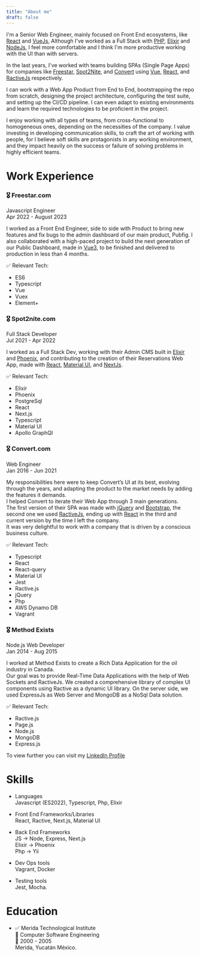 ```yaml
---
title: "About me"
draft: false
---
```


I'm a Senior Web Engineer, mainly focused on Front End ecosystems, like [React](https://react.dev/) and [VueJs](https://vuejs.org/), Although I've worked as a Full Stack with [PHP](https://www.php.net/), [Elixir](https://elixir-lang.org/) and [NodeJs](https://nodejs.org/en), I feel more comfortable and I think I'm more productive working with the UI than with servers.

In the last years, I've worked with teams building SPAs (Single Page Apps) for companies like [Freestar](https://freestar.com/), [Spot2Nite](https://www.spot2nite.com/), and [Convert](https://www.convert.com/) using [Vue](https://vuejs.org/), [React](https://react.dev/), and [RactiveJs](https://ractive.js.org/) respectively.

I can work with a Web App Product from End to End, bootstrapping the repo from scratch, designing the project architecture, configuring the test suite, and setting up the CI/CD pipeline. I can even adapt to existing environments and learn the required technologies to be proficient in the project.

I enjoy working with all types of teams, from cross-functional to homogeneous ones, depending on the necessities of the company. I value investing in developing communication skills, to craft the art of working with people, for I believe soft skills are protagonists in any working environment, and they impact heavily on the success or failure of solving problems in highly efficient teams.


# Work Experience


### 🎖️ Freestar.com  
Javascript Engineer  
Apr 2022 - August 2023

I worked as a Front End Engineer, side to side with Product to bring new features and fix bugs to the admin dashboard of our main product, Pubfig. I also collaborated with a high-paced project to build the next generation of our Public Dashboard, made in [Vue3](https://vuejs.org/), to be finished and delivered to production in less than 4 months.  

✅ Relevant Tech:   
- ES6
- Typescript
- Vue
- Vuex
- Element+  

### 🎖️ Spot2nite.com  
Full Stack Developer  
Jul 2021 - Apr 2022  

I worked as a Full Stack Dev, working with their Admin CMS built in [Elixir](https://elixir-lang.org/) and [Phoenix](https://www.phoenixframework.org/), and contributing to the creation of their Reservations Web App, made with [React](https://react.dev), [Material UI](https://mui.com/), and [NextJs](https://nextjs.org/).  

✅ Relevant Tech:   
- Elixir
- Phoenix
- PostgreSql
- React
- Next.js
- Typescript
- Material UI
- Apollo GraphQl  

### 🎖️ Convert.com  
Web Engineer  
Jan 2016 - Jun 2021  

My responsibilities here were to keep Convert’s UI at its best, evolving through the years, and adapting the product to the market needs by adding the features it demands.  
I helped Convert to  iterate their Web App through 3 main generations.    
The first version of their SPA was made with [jQuery](https://jquery.com/) and [Bootstrap](https://getbootstrap.com/), the second one we used [RactiveJs](https://ractive.js.org), ending up with [React](https://react.dev) in the third and current version by the time I left the company.  
It was very delightful to work with a company that is driven by a conscious business culture.   

✅ Relevant Tech:   
- Typescript
- React
- React-query
- Material UI
- Jest
- Ractive.js
- jQuery
- Php
- AWS Dynamo DB
- Vagrant  

### 🎖️ Method Exists  
Node.js Web Developer  
Jan 2014 - Aug 2015  

I worked at Method Exists to create a Rich Data Application for the oil industry in Canada.  
Our goal was to provide Real-Time Data Applications with the help of Web Sockets and RactiveJs. We created a comprehensive library of complex UI components using Ractive as a dynamic UI library. On the server side, we used ExpressJs as Web Server and MongoDB as a NoSql Data solution.  

✅ Relevant Tech:   
- Ractive.js
- Page.js
- Node.js
- MongoDB
- Express.js  


To view further you can visit my [LinkedIn Profile](https://www.linkedin.com/in/alejandrogomezarceo/)

# Skills

- Languages  
  Javascript (ES2022), Typescript, Php, Elixir

- Front End Frameworks/Libraries  
  React, Ractive, Next.js, Material UI

- Back End Frameworks   
  JS -> Node, Express, Next.js  
  Elixir -> Phoenix  
  Php -> Yii  

- Dev Ops tools  
  Vagrant, Docker  

- Testing tools  
  Jest, Mocha.  

# Education

- ✅ Merida Technological Institute  
  🏅 Computer Software Engineering  
  📅 2000 - 2005  
  Merida, Yucatán México.